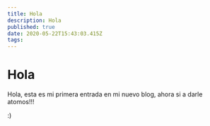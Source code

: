 ```yaml
---
title: Hola
description: Hola
published: true
date: 2020-05-22T15:43:03.415Z
tags: 
---
```


# Hola


Hola, esta es mi primera entrada en mi nuevo blog,
ahora si a darle atomos!!!

:) 